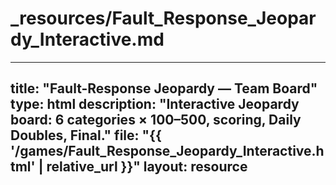 # _resources/Fault_Response_Jeopardy_Interactive.md
---
title: "Fault-Response Jeopardy — Team Board"
type: html
description: "Interactive Jeopardy board: 6 categories × $100–$500, scoring, Daily Doubles, Final."
file: "{{ '/games/Fault_Response_Jeopardy_Interactive.html' | relative_url }}"
layout: resource
---

